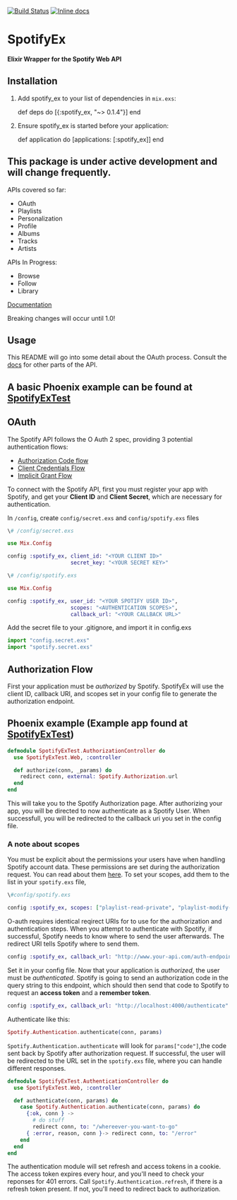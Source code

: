 [![Build Status](https://travis-ci.org/jsncmgs1/spotify_ex.svg)](https://travis-ci.org/jsncmgs1/spotify_ex)
[![Inline docs](http://inch-ci.org/github/jsncmgs1/spotify_ex.svg)](http://inch-ci.org/github/jsncmgs1/spotify_ex)

# SpotifyEx
**Elixir Wrapper for the Spotify Web API**


## Installation

  1. Add spotify_ex to your list of dependencies in `mix.exs`:

        def deps do
           [{:spotify_ex, "~> 0.1.4"}]
        end

  2. Ensure spotify_ex is started before your application:

        def application do
          [applications: [:spotify_ex]]
        end

## This package is under active development and will change frequently.
APIs covered so far:
- OAuth
- Playlists
- Personalization
- Profile
- Albums
- Tracks
- Artists

APIs In Progress:
- Browse
- Follow
- Library

[Documentation](https://hexdocs.pm/spotify_ex/0.1.3/api-reference.html)

Breaking changes will occur until 1.0!

## Usage

This README will go into some detail about the OAuth process. Consult the
[docs](https://hexdocs.pm/spotify_ex/0.1.1/api-reference.html) for other parts of the API.

## A basic Phoenix example can be found at [SpotifyExTest](http://www.github.com/jsncmgs1/spotify_ex_test)

## OAuth

The Spotify API follows the O Auth 2 spec, providing 3 potential authentication flows:

- [Authorization Code flow](https://developer.spotify.com/web-api/authorization-guide/#authorization_code_flow)
- [Client Credentials Flow](https://developer.spotify.com/web-api/authorization-guide/#client_credentials_flow)
- [Implicit Grant Flow](https://developer.spotify.com/web-api/authorization-guide/#implicit_grant_flow)

To connect with the Spotify API, first you must register your app with Spotify, and get your **Client ID** and **Client Secret**, which are necessary for authentication.

In ```/config```, create ```config/secret.exs``` and ```config/spotify.exs``` files

```elixir
\# /config/secret.exs

use Mix.Config

config :spotify_ex, client_id: "<YOUR CLIENT ID>"
                    secret_key: "<YOUR SECRET KEY>"
```

```elixir
\# /config/spotify.exs

use Mix.Config

config :spotify_ex, user_id: "<YOUR SPOTIFY USER ID>",
                    scopes: "<AUTHENTICATION SCOPES>",
                    callback_url: "<YOUR CALLBACK URL>"
```

Add the secret file to your .gitignore,  and import it in config.exs

```elixir
import "config.secret.exs"
import "spotify.secret.exs"
```

## Authorization Flow

First your application must be *authorized* by Spotify. SpotifyEx will use the client ID, callback URI, and scopes set in your config file to generate the authorization endpoint.

## Phoenix example (Example app found at [SpotifyExTest](http://www.github.com/jsncmgs1/spotify_ex_test))

```elixir
defmodule SpotifyExTest.AuthorizationController do
  use SpotifyExTest.Web, :controller

  def authorize(conn, _params) do
    redirect conn, external: Spotify.Authorization.url
  end
end
```

This will take you to the Spotify Authorization page.  After authorizing your app, you will be directed to now authenticate as a Spotify User. When successfull, you will be redirected to the callback uri you set in the config file.


### A note about scopes

You must be explicit about the permissions your users have when handling Spotify account data.  These permissions are set during the authorization request.  You can read about them [here](https://developer.spotify.com/web-api/using-scopes/).
To set your scopes, add them to the list in your ```spotify.exs``` file,

```elixir
\#config/spotify.exs

config :spotify_ex, scopes: ["playlist-read-private", "playlist-modify-private" "# more scopes"]
```

O-auth requires identical reqirect URIs for to use for the authorization and authentication steps. When you attempt to authenticate with Spotify, if successful, Spotify needs to know where to send the user afterwards. The redirect URI tells Spotify where to send them.

```elixir
config :spotify_ex, callback_url: "http://www.your-api.com/auth-endpoint"
```

Set it in your config file. Now that your application is *authorized*, the user must be *authenticated*. Spotify is going to send an authorization code in the query string to this endpoint, which should then send that code to Spotify to request an **access token** and a **remember token**.

```elixir
config :spotify_ex, callback_url: "http://localhost:4000/authenticate"
```

Authenticate like this:

```elixir
Spotify.Authentication.authenticate(conn, params)
```

`Spotify.Authentication.authenticate` will look for `params["code"]`,the code sent back by Spotify after authorization request. If successful, the user will be redirected to the URL set in the ```spotify.exs``` file, where you can handle different responses.

```elixir
defmodule SpotifyExTest.AuthenticationController do
  use SpotifyExTest.Web, :controller

  def authenticate(conn, params) do
    case Spotify.Authentication.authenticate(conn, params) do
      {:ok, conn } ->
        # do stuff
        redirect conn, to: "/whereever-you-want-to-go"
      { :error, reason, conn }-> redirect conn, to: "/error"
    end
  end
end
```

The authentication module will set refresh and access tokens in a cookie. The access token expires every hour, and you'll need to check your reponses for 401 errors. Call `Spotify.Authentication.refresh`, if there is a refresh token present.  If not, you'll need to redirect back to authorization.

